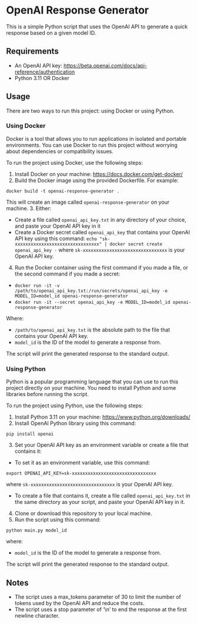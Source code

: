 # OpenAI Response Generator

This is a simple Python script that uses the OpenAI API to generate a quick response based on a given model ID.

## Requirements

- An OpenAI API key: https://beta.openai.com/docs/api-reference/authentication
- Python 3.11 OR Docker

## Usage

There are two ways to run this project: using Docker or using Python.

### Using Docker

Docker is a tool that allows you to run applications in isolated and portable environments. You can use Docker to run this project without worrying about dependencies or compatibility issues.

To run the project using Docker, use the following steps:

1. Install Docker on your machine: https://docs.docker.com/get-docker/
2. Build the Docker image using the provided Dockerfile. For example:

`docker build -t openai-response-generator .`

This will create an image called `openai-response-generator` on your machine.
3. Either:
- Create a file called `openai_api_key.txt` in any directory of your choice, and paste your OpenAI API key in it
- Create a Docker secret called `openai_api_key` that contains your OpenAI API key using this command:
`echo "sk-xxxxxxxxxxxxxxxxxxxxxxxxxxxxxxxx" | docker secret create openai_api_key -`
where `sk-xxxxxxxxxxxxxxxxxxxxxxxxxxxxxxxx` is your OpenAI API key.
4. Run the Docker container using the first command if you made a file, or the second command if you made a secret:

- `docker run -it -v /path/to/openai_api_key.txt:/run/secrets/openai_api_key -e MODEL_ID=model_id openai-response-generator`
- `docker run -it --secret openai_api_key -e MODEL_ID=model_id openai-response-generator`

Where:

- `/path/to/openai_api_key.txt` is the absolute path to the file that contains your OpenAI API key.
- `model_id` is the ID of the model to generate a response from.

The script will print the generated response to the standard output.

### Using Python

Python is a popular programming language that you can use to run this project directly on your machine. You need to install Python and some libraries before running the script.

To run the project using Python, use the following steps:

1. Install Python 3.11 on your machine: https://www.python.org/downloads/
2. Install OpenAI Python library using this command:

`pip install openai`

3. Set your OpenAI API key as an environment variable or create a file that contains it:

- To set it as an environment variable, use this command:

`export OPENAI_API_KEY=sk-xxxxxxxxxxxxxxxxxxxxxxxxxxxxxxxx`

where `sk-xxxxxxxxxxxxxxxxxxxxxxxxxxxxxxxx` is your OpenAI API key.

- To create a file that contains it, create a file called `openai_api_key.txt` in the same directory as your script, and paste your OpenAI API key in it.

4. Clone or download this repository to your local machine.
5. Run the script using this command:

`python main.py model_id`

where:

- `model_id` is the ID of the model to generate a response from.

The script will print the generated response to the standard output.

## Notes
- The script uses a max_tokens parameter of 30 to limit the number of tokens used by the OpenAI API and reduce the costs.
- The script uses a stop parameter of ‘\n’ to end the response at the first newline character.